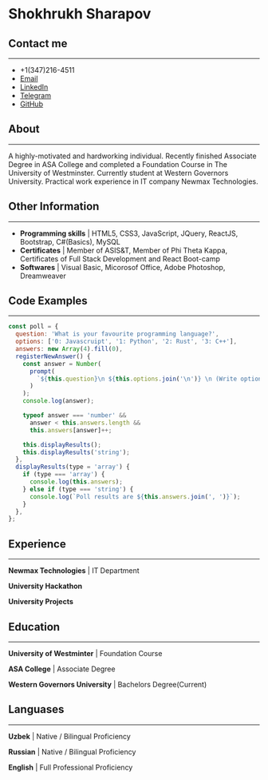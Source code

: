 # Shokhrukh Sharapov

## Contact me

---

- +1(347)216-4511
- [Email](mailto:shoxruxsharapov@gmail.com)
- [LinkedIn](https://www.linkedin.com/in/shokhrukh-sharapov/)
- [Telegram](https://t.me/shoxruxsharapov)
- [GitHub](https://github.com/sharapovshoxrux)

## About

---

A highly-motivated and hardworking individual. Recently finished Associate Degree in ASA College and completed a Foundation Course in The University of Westminster. Currently student at Western Governors University. Practical work experience in IT company Newmax Technologies.

## Other Information

---

- **Programming skills** | HTML5, CSS3, JavaScript, JQuery, ReactJS, Bootstrap, C#(Basics), MySQL
- **Certificates** | Member of ASIS&T, Member of Phi Theta Kappa, Certificates of Full Stack Development and React Boot-camp
- **Softwares** | Visual Basic, Micorosof Office, Adobe Photoshop, Dreamweaver

## Code Examples

---

```JavaScript
const poll = {
  question: 'What is your favourite programming language?',
  options: ['0: Javascruipt', '1: Python', '2: Rust', '3: C++'],
  answers: new Array(4).fill(0),
  registerNewAnswer() {
    const answer = Number(
      prompt(
        `${this.question}\n ${this.options.join('\n')} \n (Write option number)`
      )
    );
    console.log(answer);

    typeof answer === 'number' &&
      answer < this.answers.length &&
      this.answers[answer]++;

    this.displayResults();
    this.displayResults('string');
  },
  displayResults(type = 'array') {
    if (type === 'array') {
      console.log(this.answers);
    } else if (type === 'string') {
      console.log(`Poll results are ${this.answers.join(', ')}`);
    }
  },
};
```

## Experience

---

**Newmax Technologies** | IT Department

**University Hackathon**

**University Projects**

## Education

---

**University of Westminter** | Foundation Course

**ASA College** | Associate Degree

**Western Governors University** | Bachelors Degree(Current)

## Languases

---

**Uzbek** | Native / Bilingual Proficiency

**Russian** | Native / Bilingual Proficiency

**English** | Full Professional Proficiency

